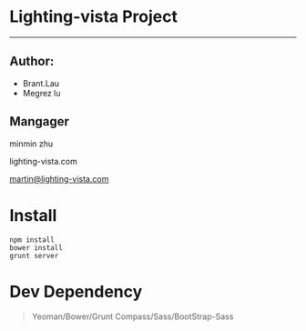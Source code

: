 # Lighting-vista Project
 * * *
 
## Author:

* Brant.Lau
* Megrez lu

## Mangager

minmin zhu

lighting-vista.com

martin@lighting-vista.com

# Install

```
npm install
bower install
grunt server
```

# Dev Dependency

> Yeoman/Bower/Grunt
> Compass/Sass/BootStrap-Sass
